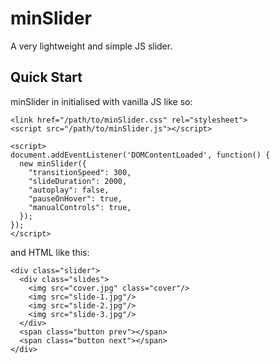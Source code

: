 # minSlider
A very lightweight and simple JS slider.

## Quick Start
minSlider in initialised with vanilla JS like so:
```
<link href="/path/to/minSlider.css" rel="stylesheet">
<script src="/path/to/minSlider.js"></script>

<script>
document.addEventListener('DOMContentLoaded', function() {
  new minSlider({
    "transitionSpeed": 300,
    "slideDuration": 2000,
    "autoplay": false,
    "pauseOnHover": true,
    "manualControls": true,
  });
});
</script>
```
and HTML like this:
```
<div class="slider">
  <div class="slides">
    <img src="cover.jpg" class="cover"/>
    <img src="slide-1.jpg"/>
    <img src="slide-2.jpg"/>
    <img src="slide-3.jpg"/>
  </div>
  <span class="button prev"></span>
  <span class="button next"></span>
</div>
```
